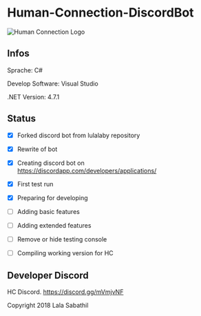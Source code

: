 # Human-Connection-DiscordBot
![Human Connection Logo](https://human-connection.org/wp-content/uploads/2017/11/human-connection-logo.svg "Human Connection")

## Infos
Sprache: C#

Develop Software: Visual Studio

.NET Version: 4.7.1

## Status
- [x]  Forked discord bot from lulalaby repository

- [x] Rewrite of bot

- [x] Creating discord bot on https://discordapp.com/developers/applications/

- [x]  First test run

- [x]  Preparing for developing

- [ ] Adding basic features

- [ ] Adding extended features

- [ ] Remove or hide testing console

- [ ] Compiling working version for HC


## Developer Discord
HC Discord. https://discord.gg/mVmjvNF

Copyright 2018 Lala Sabathil
